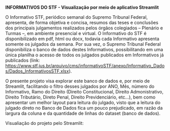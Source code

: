 **INFORMATIVOS DO STF - Visualização por meio de aplicativo Streamlit**

O Informativo STF, periódico semanal do Supremo Tribunal Federal, apresenta, de forma objetiva e concisa, resumos das teses e conclusões dos principais julgamentos realizados pelos órgãos colegiados – Plenário e Turmas –, em ambiente presencial e virtual. O Informativo do STF é disponibilizado em pdf, html ou docx, todavia cada Informativo apresenta somente os julgados da semana. Por sua vez, o Supremo Tribunal Federal disponibiliza o banco de dados destes Informativos, possibilitando em uma única planilha o acesso de todos os julgados publicados em Informativos já publicados (link: https://www.stf.jus.br/arquivo/cms/informativoSTF/anexo/Informativo_Dados/Dados_InformativosSTF.xlsx).

O presente projeto visa explorar este banco de dados e, por meio de Streamlit, facilitando o filtro desses julgados por ANO, Mês, número do Informativo, Ramo do Direito (Direito Constitucional, Direito Admonistrativo, Direito Tributário, Direto Penal, Direito Previdenciário, etc...), bem como apresentar um melhor layout para leitura do julgado, visto que a leitura do julgado direto no Banco de Dados fica um pouco prejudicado, em razão da largura da coluna e da quantidade de linhas do dataset (banco de dados).  

Visualiação do projeto pelo Streamlit:




